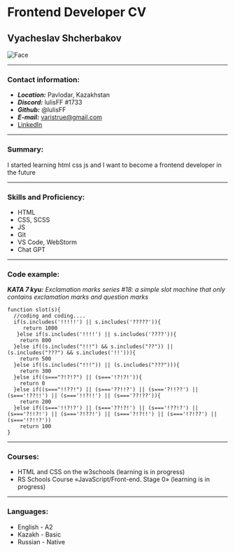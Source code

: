 # Frontend Developer CV

## Vyacheslav Shcherbakov

![Face](https://resources.cdn-kaspi.kz/shop/medias/sys_master/images/images/h12/h9f/32773047451678/lefard-england-collection-8096-7sm-101082496-1.jpg)

***

### Contact information:
* ***Location:*** Pavlodar, Kazakhstan
* ***Discord:*** lulisFF #1733
* ***Github:*** @lulisFF
* ***E-mail:*** varistrue@gmail.com
* [LinkedIn](https://www.linkedin.com/in/slava-shcherbakov-17a50225b/)

***

### Summary:
I started learning html css js and I want to become a frontend developer in the future

***

### Skills and Proficiency:
* HTML
* CSS, SCSS
* JS
* Git
* VS Code, WebStorm
* Chat GPT

***
### Code example:
***KATA 7 kyu:***
*Exclamation marks series #18: a simple slot machine that only contains exclamation marks and question marks*

```
function slot(s){
  //coding and coding....
  if(s.includes('!!!!!') || s.includes('?????')){
     return 1000
   }else if(s.includes('!!!!') || s.includes('????')){
    return 800
  }else if((s.includes("!!!") && s.includes("??")) || (s.includes("???") && s.includes('!!'))){
    return 500
  }else if((s.includes("!!!")) || (s.includes("???"))){
    return 300
  }else if((s==="?!?!?") || (s==='!?!?!')){
    return 0
  }else if((s==="!!??!") || (s==='??!!?') || (s==='?!!??') || (s==='!??!!') || (s==='!!?!!') || (s==='??!??')){
    return 200
  }else if((s==='!!?!?') || (s==='??!?!') || (s==='!??!?') || (s==='?!!?!') || (s==='?!??!') || (s==='?!?!!') || (s==='!?!??') || (s==='!?!!?'))
    return 100 
}
```

***

### Courses:
* HTML and CSS on the w3schools (learning is in progress)
* RS Schools Course «JavaScript/Front-end. Stage 0» (learning is in progress)

***

### Languages:
* English - A2
* Kazakh - Basic
* Russian - Native
